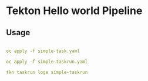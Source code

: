 # Tekton Hello world Pipeline

## Usage
```yaml

oc apply -f simple-task.yaml

oc apply -f simple-taskrun.yaml

tkn taskrun logs simple-taskrun

```